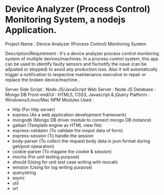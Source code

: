 Device Analyzer (Process Control) Monitoring System, a nodejs Application. 
==========================================================================
Project Name 		        :  Device Analyzer (Process Control) Monitoring System

Description/Requirement : It's a device analyzer process control monitoring system of multiple devices/machines. In a process control system, this app can be used to identify faulty sensors and fix/notify the issue (can be adjusted or stopped) to avoid any production loss. Also it will automatically trigger a notification to respective maintenance executive to repair or replace the broken device/machine..

Server Side Script 	    : Node JS/JavaScript
Web Server 		          : Node JS
Database 		            : Mongo DB
Front-end/UI 		        : HTML5, CSS3, Javascript & jQuery
Platform 		            : Windowns/Linux/Mac
NPM Modules Used	      : 
  - http (For http server)
  - express (As a web application development frameowrk)
  - mongodb (Mongo DB driver module to connect mongo DB instance)
  - gaikan (Template engine as HTML view file)
  - express-validator (To validate the inoput data of form)
  - express-session (To handle the session 
  - body-parser (To collect the request body data in json format during get/post opearation)
  - cookie-parser (To magane the cookie & session)
  - mocha (For unit testing purpose)
  - should (Using for unit test case writing with mocah)
  - winston (Using for log writing purpose)
  - querystring
  - async
  - util 
  - url
